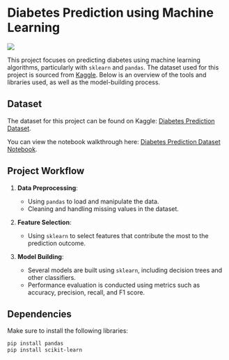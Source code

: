 # Diabetes Prediction using Machine Learning

![](https://th.bing.com/th/id/R.9079355d514e9af2c13faddd39f075e8?rik=0qcFF9digJUw0w&pid=ImgRaw&r=0.pnj)

This project focuses on predicting diabetes using machine learning algorithms, particularly with `sklearn` and `pandas`. The dataset used for this project is sourced from [Kaggle](https://www.kaggle.com/datasets/iammustafatz/diabetes-prediction-dataset). Below is an overview of the tools and libraries used, as well as the model-building process.

## Dataset

The dataset for this project can be found on Kaggle: [Diabetes Prediction Dataset](https://www.kaggle.com/datasets/iammustafatz/diabetes-prediction-dataset).

You can view the notebook walkthrough here: [Diabetes Prediction Dataset Notebook](https://www.kaggle.com/code/ahmadsaadaldeen/diabetes-prediction-dataset).

## Project Workflow

1. **Data Preprocessing**:
    - Using `pandas` to load and manipulate the data.
    - Cleaning and handling missing values in the dataset.

2. **Feature Selection**:
    - Using `sklearn` to select features that contribute the most to the prediction outcome.

3. **Model Building**:
    - Several models are built using `sklearn`, including decision trees and other classifiers.
    - Performance evaluation is conducted using metrics such as accuracy, precision, recall, and F1 score.

## Dependencies

Make sure to install the following libraries:

```bash
pip install pandas
pip install scikit-learn
